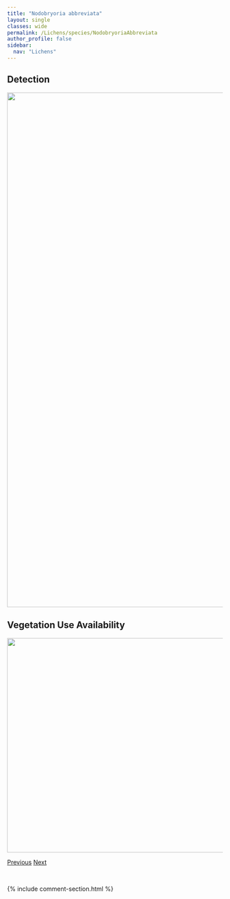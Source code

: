 ```yaml
---
title: "Nodobryoria abbreviata"
layout: single
classes: wide
permalink: /Lichens/species/NodobryoriaAbbreviata
author_profile: false
sidebar:
  nav: "Lichens"
---
```


<h2>Detection</h2>

<a href="https://drive.google.com/uc?export=view&id=1oWcfGgoEqgRpKxnf36l2c_0XaPHHJBcX">
<img src="https://drive.google.com/uc?export=view&id=1oWcfGgoEqgRpKxnf36l2c_0XaPHHJBcX" height = "1200" width = "800">
</a>


<h2>Vegetation Use Availability</h2>

<a href="https://drive.google.com/uc?export=view&id=1SJHiYsubAxxa0WWGUwLtEF-timKaQsfr">
<img src="https://drive.google.com/uc?export=view&id=1SJHiYsubAxxa0WWGUwLtEF-timKaQsfr" height = "500" width = "1000">
</a>


<a href="/DevelopmentWebsite/Lichens/species/NephromaResupinatum" class="pagination--pager" title="Nephroma resupinatum">Previous</a> <a href="/DevelopmentWebsite/Lichens/species/NodobryoriaOregana" class="pagination--pager" title="Nodobryoria oregana">Next</a>

<p>&nbsp;</p>

{% include comment-section.html %}
